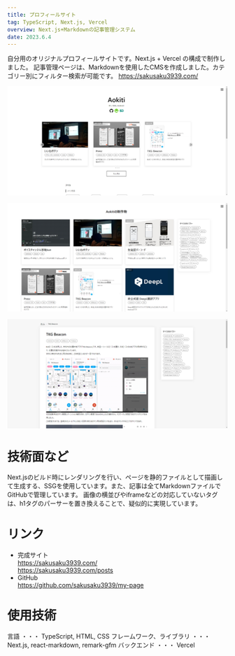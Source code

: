 ```yaml
---
title: プロフィールサイト
tag: TypeScript, Next.js, Vercel
overview: Next.js+Markdownの記事管理システム
date: 2023.6.4
---
```


自分用のオリジナルプロフィールサイトです。Next.js + Vercel の構成で制作しました。
記事管理ページは、Markdownを使用したCMSを作成しました。カテゴリー別にフィルター検索が可能です。
https://sakusaku3939.com/

![](/public/posts/my-page/screenshot1.png)

![](/public/posts/my-page/screenshot2.png)

![](/public/posts/my-page/screenshot3.png)


# 技術面など
Next.jsのビルド時にレンダリングを行い、ページを静的ファイルとして描画して生成する、SSGを使用しています。また、記事は全てMarkdownファイルでGitHubで管理しています。
画像の横並びやiframeなどの対応していないタグは、h1タグのパーサーを置き換えることで、疑似的に実現しています。

# リンク
- 完成サイト  
  https://sakusaku3939.com/  
  https://sakusaku3939.com/posts
- GitHub  
  https://github.com/sakusaku3939/my-page


# 使用技術
言語 ・・・ TypeScript, HTML, CSS
フレームワーク、ライブラリ ・・・ Next.js, react-markdown, remark-gfm
バックエンド ・・・ Vercel